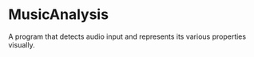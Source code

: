 # MusicAnalysis
A program that detects audio input and represents its various properties visually. 
